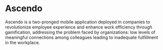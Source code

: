 # Ascendo
Ascendo is a two-pronged mobile application deployed in companies to revolutionize employee experience and enhance work efficiency through gamification, addressing the problem faced by organizations: low levels of meaningful connections among colleagues leading to inadequate fulfillment in the workplace.
